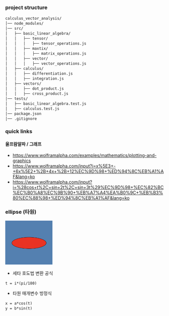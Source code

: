 ### project structure
```
calculus_vector_analysis/
│── node_modules/
│── src/
│   ├── basic_linear_algebra/
│   │   ├── tensor/
│   │   │   ├── tensor_operations.js
│   │   ├── maxtix/
│   │   │   ├── matrix_operations.js
│   │   ├── vector/
│   │   │   ├── vector_operations.js
│   ├── calculus/
│   │   ├── differentiation.js
│   │   ├── integration.js
│   ├── vectors/
│   │   ├── dot_product.js
│   │   ├── cross_product.js
│── tests/
│   ├── basic_linear_algebra.test.js
│   ├── calculus.test.js
│── package.json
│── .gitignore
```

### quick links
#### 울프람알파 / 그래프
- https://www.wolframalpha.com/examples/mathematics/plotting-and-graphics
- https://www.wolframalpha.com/input?i=x%5E3+-+6x%5E2+%2B+4x+%2B+12%EC%9D%98+%ED%94%8C%EB%A1%AF&lang=ko
- https://www.wolframalpha.com/input?i=%28cos+t%2C+sin+2t%2C+sin+3t%29%EC%9D%98+%EC%82%BC%EC%B0%A8%EC%9B%90+%EB%A7%A4%EA%B0%9C+%EB%B3%80%EC%88%98+%ED%94%8C%EB%A1%AF&lang=ko

### ellipse (타원)
<img src="src/turtle/ellipse.png" alt="ellipse" width="150">

- 세타 호도법 변환 공식
```
t = i*(pi/180)
```
- 타원 매개변수 방정식
```
x = a*cos(t)
y = b*sin(t)
```

